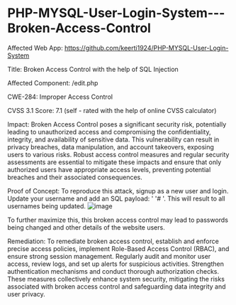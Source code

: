 # PHP-MYSQL-User-Login-System---Broken-Access-Control

Affected Web App: https://github.com/keerti1924/PHP-MYSQL-User-Login-System

Title: Broken Access Control with the help of SQL Injection

Affected Component: /edit.php

CWE-284: Improper Access Control

CVSS 3.1 Score: 7.1 (self - rated with the help of online CVSS calculator)

Impact: Broken Access Control poses a significant security risk, potentially leading to unauthorized access and compromising the confidentiality, integrity, and availability of sensitive data. This vulnerability can result in privacy breaches, data manipulation, and account takeovers, exposing users to various risks. Robust access control measures and regular security assessments are essential to mitigate these impacts and ensure that only authorized users have appropriate access levels, preventing potential breaches and their associated consequences.

Proof of Concept: To reproduce this attack, signup as a new user and login. Update your username and add an SQL payload: ' '# '. This will result to all usernames being updated.
![image](https://github.com/omarexala/PHP-MYSQL-User-Login-System---Broken-Access-Control/assets/159004359/d4828733-2c5e-4dbc-b788-2db62ec76327)

To further maximize this, this broken access control may lead to passwords being changed and other details of the website users.

Remediation: To remediate broken access control, establish and enforce precise access policies, implement Role-Based Access Control (RBAC), and ensure strong session management. Regularly audit and monitor user access, review logs, and set up alerts for suspicious activities. Strengthen authentication mechanisms and conduct thorough authorization checks. These measures collectively enhance system security, mitigating the risks associated with broken access control and safeguarding data integrity and user privacy.
